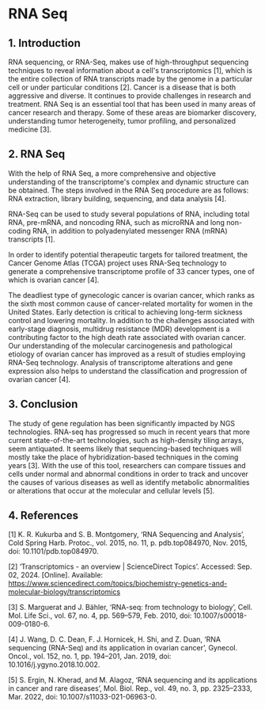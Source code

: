 # **RNA Seq**

 

## 1. **Introduction**

RNA sequencing, or RNA-Seq, makes use of high-throughput sequencing techniques to reveal information about a cell's transcriptomics \[1\], which is the entire collection of RNA transcripts made by the genome in a particular cell or under particular conditions \[2\]. Cancer is a disease that is both aggressive and diverse. It continues to provide challenges in research and treatment. RNA Seq is an essential tool that has been used in many areas of cancer research and therapy. Some of these areas are biomarker discovery, understanding tumor heterogeneity, tumor profiling, and personalized medicine \[3\].


## 2. **RNA Seq**

With the help of RNA Seq, a more comprehensive and objective understanding of the transcriptome's complex and dynamic structure can be obtained. The steps involved in the RNA Seq procedure are as follows: RNA extraction, library building, sequencing, and data analysis \[4\].

RNA-Seq can be used to study several populations of RNA, including total RNA, pre-mRNA, and noncoding RNA, such as microRNA and long non-coding RNA, in addition to polyadenylated messenger RNA (mRNA) transcripts \[1\].

In order to identify potential therapeutic targets for tailored treatment, the Cancer Genome Atlas (TCGA) project uses RNA-Seq technology to generate a comprehensive transcriptome profile of 33 cancer types, one of which is ovarian cancer \[4\].

The deadliest type of gynecologic cancer is ovarian cancer, which ranks as the sixth most common cause of cancer-related mortality for women in the United States. Early detection is critical to achieving long-term sickness control and lowering mortality. In addition to the challenges associated with early-stage diagnosis, multidrug resistance (MDR) development is a contributing factor to the high death rate associated with ovarian cancer. Our understanding of the molecular carcinogenesis and pathological etiology of ovarian cancer has improved as a result of studies employing RNA-Seq technology. Analysis of transcriptome alterations and gene expression also helps to understand the classification and progression of ovarian cancer \[4\].

## 3. **Conclusion**

The study of gene regulation has been significantly impacted by NGS technologies. RNA-seq has progressed so much in recent years that more current state-of-the-art technologies, such as high-density tiling arrays, seem antiquated. It seems likely that sequencing-based techniques will mostly take the place of hybridization-based techniques in the coming years \[3\]. With the use of this tool, researchers can compare tissues and cells under normal and abnormal conditions in order to track and uncover the causes of various diseases as well as identify metabolic abnormalities or alterations that occur at the molecular and cellular levels \[5\].

## 4. **References**

[1]	K. R. Kukurba and S. B. Montgomery, ‘RNA Sequencing and Analysis’, Cold Spring Harb. Protoc., vol. 2015, no. 11, p. pdb.top084970, Nov. 2015, doi: 10.1101/pdb.top084970.

[2]	‘Transcriptomics - an overview | ScienceDirect Topics’. Accessed: Sep. 02, 2024. [Online]. Available: https://www.sciencedirect.com/topics/biochemistry-genetics-and-molecular-biology/transcriptomics

[3]	S. Marguerat and J. Bähler, ‘RNA-seq: from technology to biology’, Cell. Mol. Life Sci., vol. 67, no. 4, pp. 569–579, Feb. 2010, doi: 10.1007/s00018-009-0180-6.

[4]	J. Wang, D. C. Dean, F. J. Hornicek, H. Shi, and Z. Duan, ‘RNA sequencing (RNA-Seq) and its application in ovarian cancer’, Gynecol. Oncol., vol. 152, no. 1, pp. 194–201, Jan. 2019, doi: 10.1016/j.ygyno.2018.10.002.

[5]	S. Ergin, N. Kherad, and M. Alagoz, ‘RNA sequencing and its applications in cancer and rare diseases’, Mol. Biol. Rep., vol. 49, no. 3, pp. 2325–2333, Mar. 2022, doi: 10.1007/s11033-021-06963-0.
